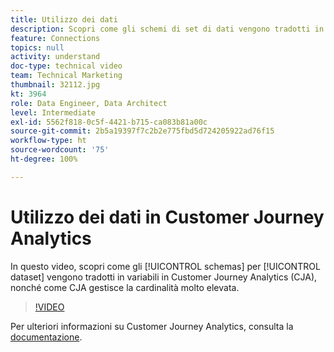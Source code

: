 ```yaml
---
title: Utilizzo dei dati
description: Scopri come gli schemi di set di dati vengono tradotti in variabili in Adobe Customer Journey Analytics, e come CJA gestisce la cardinalità molto elevata.
feature: Connections
topics: null
activity: understand
doc-type: technical video
team: Technical Marketing
thumbnail: 32112.jpg
kt: 3964
role: Data Engineer, Data Architect
level: Intermediate
exl-id: 5562f818-0c5f-4421-b715-ca083b81a00c
source-git-commit: 2b5a19397f7c2b2e775fbd5d724205922ad76f15
workflow-type: ht
source-wordcount: '75'
ht-degree: 100%

---
```


# Utilizzo dei dati in Customer Journey Analytics

In questo video, scopri come gli [!UICONTROL schemas] per [!UICONTROL dataset] vengono tradotti in variabili in Customer Journey Analytics (CJA), nonché come CJA gestisce la cardinalità molto elevata.

>[!VIDEO](https://video.tv.adobe.com/v/32112/?quality=12)

Per ulteriori informazioni su Customer Journey Analytics, consulta la [documentazione](https://docs.adobe.com/content/help/it-IT/analytics-platform/using/cja-landing.html).
